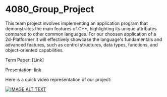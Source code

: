 # 4080_Group_Project

This team project involves implementing an application program that demonstrates the main features of C++, highlighting its unique attributes compared to other common languages. For our choosen application of a 2d-Platformer it will effectively showcase the language's fundamentals and advanced features, such as control structures, data types, functions, and object-oriented capabilities.

Term Paper: [Link]

Presentation: [link](https://docs.google.com/presentation/d/1TmU_3gpzCSGnYLX06FEbLB-9PqDm5YOm/edit?usp=sharing&ouid=100172860095767298080&rtpof=true&sd=true)

Here is a quick video representation of our project:


[![IMAGE ALT TEXT](https://github.com/user-attachments/assets/465fef14-0fb6-4647-ae2a-0e8cbb0db83c)](https://drive.google.com/file/d/1wL0rfFSasSfZPd6I8XLB80nMRxZcUQQH/view?usp=sharing "Video Title")

